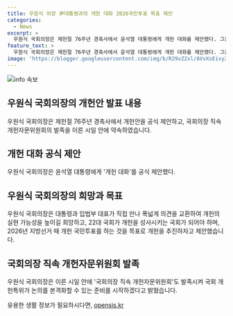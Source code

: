 ```yaml
---
title: 우원식 의장 尹대통령과의 개헌 대화 2026국민투표 목표 제안
categories:
  - News
excerpt: >
  우원식 국회의장은 제헌절 76주년 경축사에서 윤석열 대통령에게 개헌 대화를 제안했다. 그는 대통령과 입법부 대표가 직접 만나 의견을 교환하면 개헌의 가능성이 커질 것이라고 강조했으며, 22대 국회가 개헌을 성사시키는 국회가 돼야 한다고 주장했다. 또한, 국회의장 직속 개헌자문위원회 발족을 제안하며 국민적 공감과 합의 수준을 높일 것이라고 밝혔다.
feature_text: >
  우원식 국회의장은 제헌절 76주년 경축사에서 윤석열 대통령에게 개헌 대화를 제안했다. 그는 대통령과 입법부 대표가 직접 만나 의견을 교환하면 개헌의 가능성이 커질 것이라고 강조했으며, 22대 국회가 개헌을 성사시키는 국회가 돼야 한다고 주장했다. 또한, 국회의장 직속 개헌자문위원회 발족을 제안하며 국민적 공감과 합의 수준을 높일 것이라고 밝혔다.
image: 'https://blogger.googleusercontent.com/img/b/R29vZ2xl/AVvXsEixyZcFfHzMRdzZMjFBmAUKJYCLCGyLL1o632UiGVXcaFdKo_bkvkuCioo0uUKlGfBVcT3P84aROyZIXSBEx3Aw5nCQ3pTgDom1WDC4m8eifvWiAmWEEVb4x6G_l8C0QH225ldMjyaFvpxGEBGNO37VmDTDMHGhJPq73UglMfDca1-0aw/s1600/blogspot.png'
---
```


<p><img src="https://blogger.googleusercontent.com/img/b/R29vZ2xl/AVvXsEixyZcFfHzMRdzZMjFBmAUKJYCLCGyLL1o632UiGVXcaFdKo_bkvkuCioo0uUKlGfBVcT3P84aROyZIXSBEx3Aw5nCQ3pTgDom1WDC4m8eifvWiAmWEEVb4x6G_l8C0QH225ldMjyaFvpxGEBGNO37VmDTDMHGhJPq73UglMfDca1-0aw/s1600/blogspot.png" alt="info 속보" /></p>

<h2 data-ke-size="size26">우원식 국회의장의 개헌안 발표 내용</h2>

<p data-ke-size="size16">우원식 국회의장은 제헌절 76주년 경축사에서 개헌안을 공식 제안하고, 국회의장 직속 개헌자문위원회의 발족을 이른 시일 안에 약속하였습니다.</p>

<h2 data-ke-size="size24">개헌 대화 공식 제안</h2>

<p data-ke-size="size16">우원식 국회의장은 윤석열 대통령에게 '개헌 대화'를 공식 제안했다.</p>

<h2 data-ke-size="size24">우원식 국회의장의 희망과 목표</h2>

<p data-ke-size="size16">우원식 국회의장은 대통령과 입법부 대표가 직접 만나 폭넓게 의견을 교환하여 개헌의 실현 가능성을 높이길 희망하고, 22대 국회가 개헌을 성사시키는 국회가 되어야 하며, 2026년 지방선거 때 개헌 국민투표를 하는 것을 목표로 개헌을 추진하자고 제안했습니다.</p>

<h2 data-ke-size="size24">국회의장 직속 개헌자문위원회 발족</h2>

<p data-ke-size="size16">우원식 국회의장은 이른 시일 안에 '국회의장 직속 개헌자문위원회'도 발족시켜 국회 개헌특위가 논의를 본격화할 수 있는 준비를 시작하겠다고 밝혔습니다.</p>
유용한 생활 정보가 필요하시다면, <a href="https://opensis.kr" rel="dofollow">opensis.kr</a>


